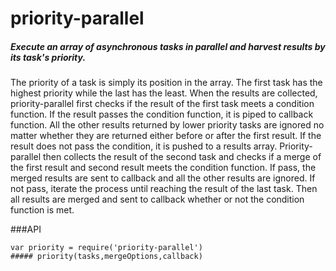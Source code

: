 # priority-parallel
##### Execute an array of asynchronous tasks in parallel and harvest results by its task's priority. 

The priority of a task is simply its position in the array. The first task has the highest priority while the last has the least. When the results are collected, priority-parallel first checks if the result of the first task meets a condition function. If the result passes the condition function, it is piped to callback function. All the other results returned by lower priority tasks are ignored no matter whether they are returned either before or after the first result. If the result does not pass the condition, it is pushed to a results array. Priority-parallel then collects the result of the second task and checks if a merge of the first result and second result meets the condition function. If pass, the merged results are sent to callback and all the other results are ignored. If not pass, iterate the process until reaching the result of the last task. Then all results are merged and sent to callback whether or not the condition function is met.

###API
```
var priority = require('priority-parallel')
##### priority(tasks,mergeOptions,callback)
```


